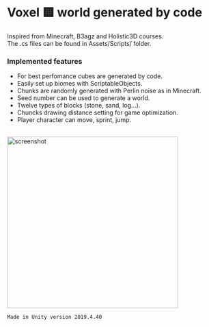 # Voxel 🟨 world generated by code

Inspired from Minecraft, B3agz and Holistic3D courses. \
The .cs files can be found in Assets/Scripts/ folder.

### Implemented features

- For best perfomance cubes are generated by code. 
- Easily set up biomes with ScriptableObjects. 
- Chunks are randomly generated with Perlin noise as in Minecraft. 
- Seed number can be used to generate a world. 
- Twelve types of blocks (stone, sand, log...). 
- Chuncks drawing distance setting for game optimization. 
- Player character can move, sprint, jump. 


</br>
<img src="https://i.imgur.com/dgCiAtM.png" alt="screenshot" width="400"/>

```
Made in Unity version 2019.4.40
```
